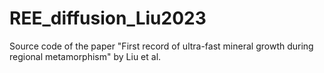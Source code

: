 # REE_diffusion_Liu2023
Source code of the paper "First record of ultra-fast mineral growth during regional metamorphism" by Liu et al.
